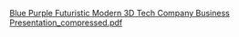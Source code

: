 [Blue Purple Futuristic Modern 3D Tech Company Business Presentation_compressed.pdf](https://github.com/user-attachments/files/18552502/Blue.Purple.Futuristic.Modern.3D.Tech.Company.Business.Presentation_compressed.pdf)
